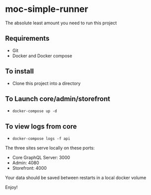 # moc-simple-runner
The absolute least amount you need to run this project

## Requirements
  * Git
  * Docker and Docker compose

## To install

* Clone this project into a directory

## To Launch core/admin/storefront
  * `docker-compose up -d`

## To view logs from core
* `docker-compose logs -f api`

The three sites serve locally on these ports:

 - Core GraphQL Server: 3000
 - Admin: 4080
 - Storefront: 4000

Your data should be saved between restarts in a local docker volume

Enjoy!
